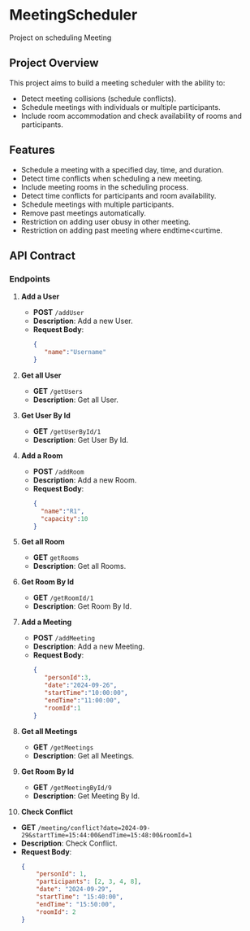 # MeetingScheduler
Project on scheduling Meeting
## Project Overview
This project aims to build a meeting scheduler with the ability to:
- Detect meeting collisions (schedule conflicts).
- Schedule meetings with individuals or multiple participants.
- Include room accommodation and check availability of rooms and participants.

## Features
- Schedule a meeting with a specified day, time, and duration.
- Detect time conflicts when scheduling a new meeting.
- Include meeting rooms in the scheduling process.
- Detect time conflicts for participants and room availability.
- Schedule meetings with multiple participants.
- Remove past meetings automatically.
- Restriction on adding user obusy in other meeting.
- Restriction on adding past meeting where endtime<curtime.

## API Contract

### Endpoints
1. **Add a User**
   - **POST** `/addUser`
   - **Description**: Add a new User.
   - **Request Body**:
     ```json
     {
        "name":"Username"
     }
     ```
2. **Get all User**
   - **GET** `/getUsers`
   - **Description**: Get all User.

3. **Get User By Id**
   - **GET** `/getUserById/1`
   - **Description**: Get User By Id.

4. **Add a Room**
   - **POST** `/addRoom`
   - **Description**: Add a new Room.
   - **Request Body**:
     ```json
     {
       "name":"R1",
       "capacity":10
     }
     ```
5. **Get all Room**
   - **GET** `getRooms`
   - **Description**: Get all Rooms.

6. **Get Room By Id**
   - **GET** `/getRoomId/1`
   - **Description**: Get Room By Id.
     
7. **Add a Meeting**
   - **POST** `/addMeeting`
   - **Description**: Add a new Meeting.
   - **Request Body**:
     ```json
     {
        "personId":3,
        "date":"2024-09-26",
        "startTime":"10:00:00",
        "endTime":"11:00:00",
        "roomId":1
     }
     ```
     
8. **Get all Meetings**
   - **GET** `/getMeetings`
   - **Description**: Get all Meetings.

9. **Get Room By Id**
   - **GET** `/getMeetingById/9`
   - **Description**: Get Meeting By Id.
  
10. **Check Conflict**
   - **GET** `/meeting/conflict?date=2024-09-29&startTime=15:44:00&endTime=15:48:00&roomId=1`
   - **Description**: Check Conflict.
   - **Request Body**:
     ```json
     {
         "personId": 1,
         "participants": [2, 3, 4, 8],
         "date": "2024-09-29",
         "startTime": "15:40:00",
         "endTime": "15:50:00",
         "roomId": 2
     }
     ```
